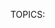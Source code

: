 TOPICS: <style>

# `<style>`

**HTML`<style>`元素** 包含文档或文档一部分的样式信息。 它包含CSS，该CSS适用于包含`<style>`元素的文档的内容。

`<style>`元素可以包含在文档的[`<head>`](/zh-hans/webfrontend/<head>)或[`<body>`](/zh-hans/webfrontend/<body>)中，
并且样式仍然适用，但是建议您将样式包括在[`<head>`](/zh-hans/webfrontend/<head>)中，以用于 组织目的–最好将您的内容与演示文稿尽可能分开。 更好的是，将样式放在外部样式表中，并使用[`<link>`](/zh-hans/webfrontend/<link>)元素来应用它们。

如果您在文档中包含多个`<style>`和[`<link>`](/zh-hans/webfrontend/<link>)元素，则它们将按照它们在文档中包含的顺序应用于DOM-确保以正确的顺序包含它们，
以免出现意外情况 级联问题。

与[`<link>`](/zh-hans/webfrontend/<link>)元素相同，`<style>`元素可以包含包含媒体查询的媒体属性，从而允许您根据媒体功能（例如视口宽度）有选择地将内部样式表应用于文档。

## 属性

此元素包括[全局属性](/zh-hans/webfrontend/HTML_Global_Attributes).

| 属性 | 描述 |
| :-- | :-- |
| `type` | 此属性将样式语言定义为MIME类型（不应指定字符集）。此属性是可选的，如果未指定，则默认为`text/css`-几乎没有理由在现代Web文档中包含此属性。|
| `media` | 此属性定义应将样式应用于哪种媒体。 它的值是一个媒体查询，如果缺少该属性，则默认为`all`. |
| `nonce` | 一种加密的随机数（一次使用的数字），用于在style-src Content-Security-Policy中将内联样式列入白名单。 服务器每次发送策略时都必须生成一个唯一的随机数值。 提供一个不能被猜测的随机数非常重要，因为绕开资源策略是微不足道的. |
| `title` | 此属性指定替代样式表集。|

## CSS样式

`<style>`元素本身没有视觉表示，因此没有样式方面的考虑。

## 示例

### 一个简单的样式表

在下面的示例中，我们将非常简单的样式表应用于文档：

```html
<!doctype html>
<html>
<head>
<style>
p {
  color: red;
}
</style>
</head>
<body>
  <p>This is my paragraph.</p>
</body>
</html>
```

### 多种风格元素

在此示例中，我们包括了两个`<style>`元素—请注意，如果后一个`<style>`元素中的冲突声明具有相同的特异性，则它们之间的冲突声明将如何覆盖前一个声明中的声明。

```html
<!doctype html>
<html>
<head>
  <style>
  p {
    color: white;
    background-color: blue;
    padding: 5px;
    border: 1px solid black;
  }
  </style>
  <style>
  p {
    color: blue;
    background-color: yellow;
  }
  </style>
</head>
<body>
  <p>This is my paragraph.</p>
</body>
</html>
```

### 包括媒体查询

在此示例中，我们基于前一个示例，在第二个`<style>`元素上包括`media`属性，因此仅在视口宽度小于500px时才应用此属性。

```html
<!doctype html>
<html>
<head>
  <style>
    p {
      color: white;
      background-color: blue;
      padding: 5px;
      border: 1px solid black;
    }
  </style>
  <style media="all and (max-width: 500px)">
    p {
      color: blue;
      background-color: yellow;
    }
  </style>
</head>
<body>
  <p>This is my paragraph.</p>
</body>
</html>
```

## 技术摘要

|  |  |
| :-- | :-- |
| **内容分类** | 元数据内容，以及是否存在`scoped`属性：流内容. |
| **允许的内容** | 与`type`属性匹配的文本内容，即`text/css`. |
| **标签遗漏** | 这两个标签都不可省略. |
| **允许的父元素** | 任何接受元数据内容的元素. |
| **允许的 ARIA 角色** | 没有 |
| **DOM 接口** | `HTMLStyleElement` |
